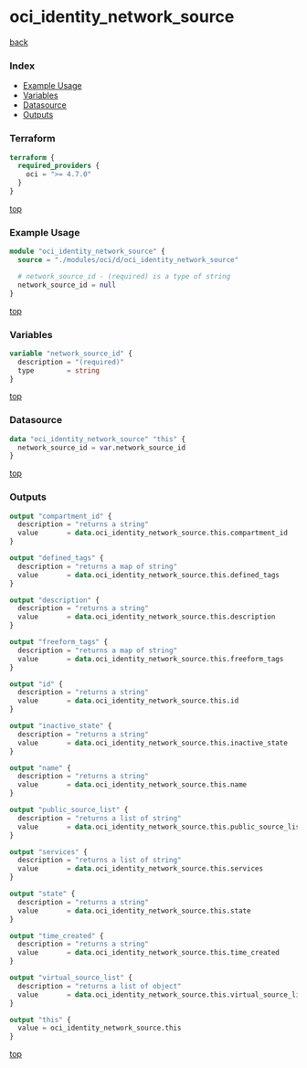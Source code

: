 # oci_identity_network_source

[back](../oci.md)

### Index

- [Example Usage](#example-usage)
- [Variables](#variables)
- [Datasource](#datasource)
- [Outputs](#outputs)

### Terraform

```terraform
terraform {
  required_providers {
    oci = ">= 4.7.0"
  }
}
```

[top](#index)

### Example Usage

```terraform
module "oci_identity_network_source" {
  source = "./modules/oci/d/oci_identity_network_source"

  # network_source_id - (required) is a type of string
  network_source_id = null
}
```

[top](#index)

### Variables

```terraform
variable "network_source_id" {
  description = "(required)"
  type        = string
}
```

[top](#index)

### Datasource

```terraform
data "oci_identity_network_source" "this" {
  network_source_id = var.network_source_id
}
```

[top](#index)

### Outputs

```terraform
output "compartment_id" {
  description = "returns a string"
  value       = data.oci_identity_network_source.this.compartment_id
}

output "defined_tags" {
  description = "returns a map of string"
  value       = data.oci_identity_network_source.this.defined_tags
}

output "description" {
  description = "returns a string"
  value       = data.oci_identity_network_source.this.description
}

output "freeform_tags" {
  description = "returns a map of string"
  value       = data.oci_identity_network_source.this.freeform_tags
}

output "id" {
  description = "returns a string"
  value       = data.oci_identity_network_source.this.id
}

output "inactive_state" {
  description = "returns a string"
  value       = data.oci_identity_network_source.this.inactive_state
}

output "name" {
  description = "returns a string"
  value       = data.oci_identity_network_source.this.name
}

output "public_source_list" {
  description = "returns a list of string"
  value       = data.oci_identity_network_source.this.public_source_list
}

output "services" {
  description = "returns a list of string"
  value       = data.oci_identity_network_source.this.services
}

output "state" {
  description = "returns a string"
  value       = data.oci_identity_network_source.this.state
}

output "time_created" {
  description = "returns a string"
  value       = data.oci_identity_network_source.this.time_created
}

output "virtual_source_list" {
  description = "returns a list of object"
  value       = data.oci_identity_network_source.this.virtual_source_list
}

output "this" {
  value = oci_identity_network_source.this
}
```

[top](#index)
